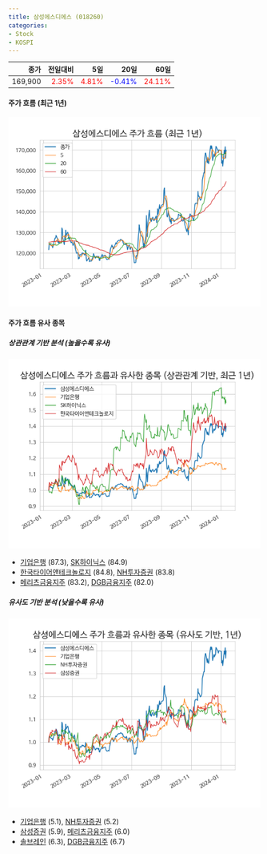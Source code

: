 ```yaml
---
title: 삼성에스디에스 (018260)
categories:
- Stock
- KOSPI
---
```


|종가|전일대비|5일|20일|60일|
|---:|-------:|--:|---:|---:|
|169,900|<span style="color: red">2.35%</span>|<span style="color: red">4.81%</span>|<span style="color: blue">-0.41%</span>|<span style="color: red">24.11%</span>|

<!-- more -->


#### 주가 흐름 (최근 1년)
![018260](/assets/images/stock/018260.png)


#### 주가 흐름 유사 종목


##### 상관관계 기반 분석 (높을수록 유사)
![018260](/assets/images/stock/018260_corr.png)
- [기업은행](/024110/) (87.3), [SK하이닉스](/000660/) (84.9)
- [한국타이어앤테크놀로지](/161390/) (84.8), [NH투자증권](/005940/) (83.8)
- [메리츠금융지주](/138040/) (83.2), [DGB금융지주](/139130/) (82.0)


##### 유사도 기반 분석 (낮을수록 유사)	
![018260](/assets/images/stock/018260_sim.png)
- [기업은행](/024110/) (5.1), [NH투자증권](/005940/) (5.2)
- [삼성증권](/016360/) (5.9), [메리츠금융지주](/138040/) (6.0)
- [솔브레인](/357780/) (6.3), [DGB금융지주](/139130/) (6.7)